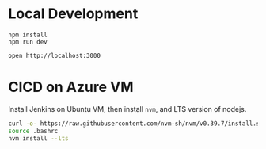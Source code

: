 # Local Development

```
npm install
npm run dev
```

```
open http://localhost:3000
```

# CICD on Azure VM

Install Jenkins on Ubuntu VM, then install `nvm`, and LTS version of nodejs.

```sh
curl -o- https://raw.githubusercontent.com/nvm-sh/nvm/v0.39.7/install.sh | bash
source .bashrc
nvm install --lts
```
